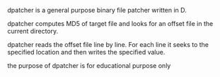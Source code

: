 dpatcher is a general purpose binary file patcher written in D.

dpatcher computes MD5 of target file and looks for an offset file in the current directory. 

dpatcher reads the offset file line by line. For each line it seeks to the specified location and then writes the specified value.

the purpose of dpatcher is for educational purpose only